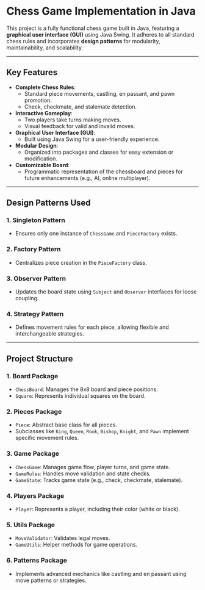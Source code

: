 # Chess Game Implementation in Java

This project is a fully functional chess game built in Java, featuring a **graphical user interface (GUI)** using Java Swing. It adheres to all standard chess rules and incorporates **design patterns** for modularity, maintainability, and scalability.

---

## Key Features

- **Complete Chess Rules**:
  - Standard piece movements, castling, en passant, and pawn promotion.
  - Check, checkmate, and stalemate detection.
- **Interactive Gameplay**:
  - Two players take turns making moves.
  - Visual feedback for valid and invalid moves.
- **Graphical User Interface (GUI)**:
  - Built using Java Swing for a user-friendly experience.
- **Modular Design**:
  - Organized into packages and classes for easy extension or modification.
- **Customizable Board**:
  - Programmatic representation of the chessboard and pieces for future enhancements (e.g., AI, online multiplayer).

---

## Design Patterns Used

### 1. **Singleton Pattern**
   - Ensures only one instance of `ChessGame` and `PieceFactory` exists.

### 2. **Factory Pattern**
   - Centralizes piece creation in the `PieceFactory` class.

### 3. **Observer Pattern**
   - Updates the board state using `Subject` and `Observer` interfaces for loose coupling.

### 4. **Strategy Pattern**
   - Defines movement rules for each piece, allowing flexible and interchangeable strategies.

---

## Project Structure

### 1. **Board Package**
   - `ChessBoard`: Manages the 8x8 board and piece positions.
   - `Square`: Represents individual squares on the board.

### 2. **Pieces Package**
   - `Piece`: Abstract base class for all pieces.
   - Subclasses like `King`, `Queen`, `Rook`, `Bishop`, `Knight`, and `Pawn` implement specific movement rules.

### 3. **Game Package**
   - `ChessGame`: Manages game flow, player turns, and game state.
   - `GameRules`: Handles move validation and state checks.
   - `GameState`: Tracks game state (e.g., check, checkmate, stalemate).

### 4. **Players Package**
   - `Player`: Represents a player, including their color (white or black).

### 5. **Utils Package**
   - `MoveValidator`: Validates legal moves.
   - `GameUtils`: Helper methods for game operations.

### 6. **Patterns Package**
   - Implements advanced mechanics like castling and en passant using move patterns or strategies.
